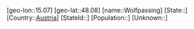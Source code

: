 ﻿---
location: [48.08,15.07]
type: City
tags:
- geo/City


SpocWebEntityId: 35682
isDeleted: false
confidential: public

---
[geo-lon::15.07]
[geo-lat::48.08]
[name::Wolfpassing]
[State::]
[Country::[Austria](geo/Continent/Europe/Austria.md)]
[StateId::]
[Population::]
[Unknown::]


